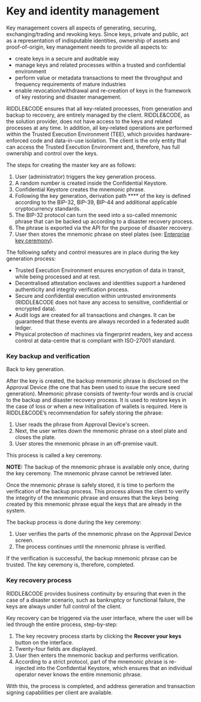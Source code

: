 # Key and identity management

Key management covers all aspects of generating, securing, exchanging/trading and revoking keys. Since keys, private and public, act as a representation of indisputable identities, ownership of assets and proof-of-origin, key management needs to provide all aspects to:

* create keys in a secure and auditable way
* manage keys and related processes within a trusted and confidential environment
* perform value or metadata transactions to meet the throughput and frequency requirements of mature industries
* enable revocation/withdrawal and re-creation of keys in the framework of key restoring and disaster management.

RIDDLE\&CODE ensures that all key-related processes, from generation and backup to recovery, are entirely managed by the client. RIDDLE\&CODE, as the solution provider, does not have access to the keys and related processes at any time. In addition, all key-related operations are performed within the Trusted Execution Environment (TEE), which provides hardware-enforced code and data-in-use isolation. The client is the only entity that can access the Trusted Execution Environment and, therefore, has full ownership and control over the keys.



The steps for creating the master key are as follows:

1. User (administrator) triggers the key generation process.
2. A random number is created inside the Confidential Keystore.
3. Confidential Keystore creates the mnemonic phrase.
4. Following the key generation, derivation path **** of the key is defined according to the BIP-32, BIP-39, BIP-44 and additional applicable cryptocurrency standards.
5. The BIP-32 protocol can turn the seed into a so-called mnemonic phrase that can be backed up according to a disaster recovery process.
6. The phrase is exported via the API for the purpose of disaster recovery.
7. User then stores the mnemonic phrase on steel plates (see: [Enterprise key ceremony](broken-reference)).



The following safety and control measures are in place during the key generation process:

* Trusted Execution Environment ensures encryption of data in transit, while being processed and at rest.
* Decentralised attestation enclaves and identities support a hardened authenticity and integrity verification process.
* Secure and confidential execution within untrusted environments (RIDDLE\&CODE does not have any access to sensitive, confidential or encrypted data).
* Audit logs are created for all transactions and changes. It can be guaranteed that these events are always recorded in a federated audit ledger.
* Physical protection of machines via fingerprint readers, key and access control at data-centre that is compliant with ISO-27001 standard.

### Key backup and verification

Back to key generation.

After the key is created, the backup mnemonic phrase is disclosed on the Approval Device (the one that has been used to issue the secure seed generation). Mnemonic phrase consists of twenty-four words and is crucial to the backup and disaster recovery process. It is used to restore keys in the case of loss or when a new initialisation of wallets is required. Here is RIDDLE\&CODE’s recommendation for safely storing the phrase:

1. User reads the phrase from Approval Device's screen.
2. Next, the user writes down the mnemonic phrase on a steel plate and closes the plate.
3. User stores the mnemonic phrase in an off-premise vault.

This process is called a key ceremony.

**NOTE:** The backup of the mnemonic phrase is available only once, during the key ceremony. The mnemonic phrase cannot be retrieved later.

Once the mnemonic phrase is safely stored, it is time to perform the verification of the backup process. This process allows the client to verify the integrity of the mnemonic phrase and ensures that the keys being created by this mnemonic phrase equal the keys that are already in the system.

The backup process is done during the key ceremony:

1. User verifies the parts of the mnemonic phrase on the Approval Device screen.
2. The process continues until the mnemonic phrase is verified.

If the verification is successful, the backup mnemonic phrase can be trusted. The key ceremony is, therefore, completed.

### Key recovery process

RIDDLE\&CODE provides business continuity by ensuring that even in the case of a disaster scenario, such as bankruptcy or functional failure, the keys are always under full control of the client.

Key recovery can be triggered via the user interface, where the user will be led through the entire process, step-by-step:

1. The key recovery process starts by clicking the **Recover your keys** button on the interface.
2. Twenty-four fields are displayed.
3. User then enters the mnemonic backup and performs verification.
4. According to a strict protocol, part of the mnemonic phrase is re-injected into the Confidential Keystore, which ensures that an individual operator never knows the entire mnemonic phrase.

With this, the process is completed, and address generation and transaction signing capabilities per client are available.
